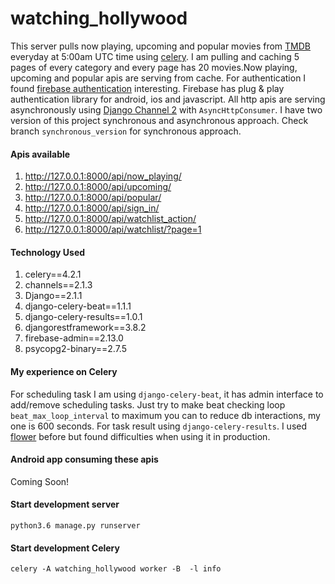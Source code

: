 # watching_hollywood

This server pulls now playing, upcoming and popular movies from [TMDB](https://themoviedb.org) everyday at 5:00am UTC time using [celery](http://celeryproject.org).
I am pulling and caching 5 pages of every category and every page has 20 movies.Now playing, upcoming and popular apis are serving from cache.
For authentication I found [firebase authentication](https://firebase.google.com/docs/auth/) interesting.
Firebase has plug & play authentication library for android, ios and javascript.
All http apis are serving asynchronously using [Django Channel 2](https://channels.readthedocs.io/en/latest/) with `AsyncHttpConsumer`.
I have two version of this project synchronous and asynchronous approach. Check branch `synchronous_version` for synchronous approach.

#### Apis available
1. http://127.0.0.1:8000/api/now_playing/
2. http://127.0.0.1:8000/api/upcoming/
3. http://127.0.0.1:8000/api/popular/
4. http://127.0.0.1:8000/api/sign_in/
5. http://127.0.0.1:8000/api/watchlist_action/
6. http://127.0.0.1:8000/api/watchlist/?page=1

#### Technology Used
1. celery==4.2.1
2. channels==2.1.3
4. Django==2.1.1
5. django-celery-beat==1.1.1
6. django-celery-results==1.0.1
7. djangorestframework==3.8.2
8. firebase-admin==2.13.0
9. psycopg2-binary==2.7.5

#### My experience on Celery
For scheduling task I am using `django-celery-beat`, it has admin interface to add/remove scheduling tasks. Just try to make beat checking loop `beat_max_loop_interval` to maximum you can to reduce db interactions, my one is 600 seconds.
For task result using `django-celery-results`. I used [flower](https://flower.readthedocs.io/en/latest/) before but found difficulties when using it in production.

#### Android app consuming these apis
Coming Soon!

#### Start development server
```
python3.6 manage.py runserver
```

#### Start development Celery
```
celery -A watching_hollywood worker -B  -l info
```
